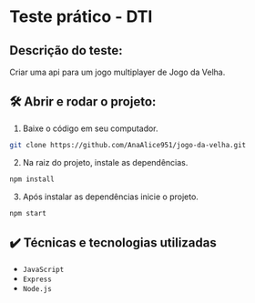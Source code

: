 # Teste prático - DTI

## Descrição do teste:
Criar uma api para um jogo multiplayer de Jogo da Velha.

## 🛠️ Abrir e rodar o projeto:

1. Baixe o código em seu computador.
```bash
git clone https://github.com/AnaAlice951/jogo-da-velha.git
``` 
2. Na raiz do projeto, instale as dependências.
```bash
npm install
``` 
3. Após instalar as dependências inicie o projeto.
```bash
npm start
``` 


## ✔️ Técnicas e tecnologias utilizadas

- ``JavaScript``
- ``Express``
- ``Node.js``
